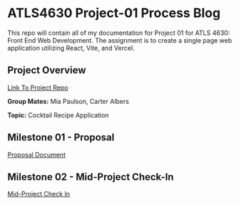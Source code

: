# ATLS4630 Project-01 Process Blog
This repo will contain all of my documentation for Project 01 for ATLS 4630: Front End Web Development. The assignment is to create a single page web application utilizing React, Vite, and Vercel.

## Project Overview

[Link To Project Repo](https://github.com/CDAWGSWAGMAN/ATLS-4630-Project-1)

**Group Mates:** Mia Paulson, Carter Albers

**Topic:** Cocktail Recipe Application 

## Milestone 01 - Proposal
[Proposal Document](./Milestone-01-Proposal/Milestone-01-Proposal.pdf)

## Milestone 02 - Mid-Project Check-In
[Mid-Project Check In](./Milestone-02/Milestone-02-Check-In)

